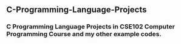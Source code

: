 ## C-Programming-Language-Projects
### C Programming Language Projects in CSE102 Computer Programming Course and my other example codes.
